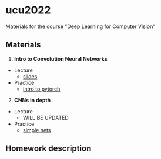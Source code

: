 # ucu2022

Materials for the course "Deep Learning for Computer Vision"


## Materials


1.  **Intro to Convolution Neural Networks**

  - Lecture
    - [slides](https://github.com/lyubonko/ucu2022cv/raw/main/lectures/lecture1_intro.pdf)
  - Practice
    - [intro to pytorch](https://colab.research.google.com/github/lyubonko/ucu2022cv/blob/master/assignments/a1_pytorch.ipynb)
    
2.  **CNNs in depth**

  - Lecture
    - WILL BE UPDATED
  - Practice  
    - [simple nets](https://colab.research.google.com/github/lyubonko/ucu2022cv/blob/master/assignments/a2_simple_network.ipynb) 


## Homework description

